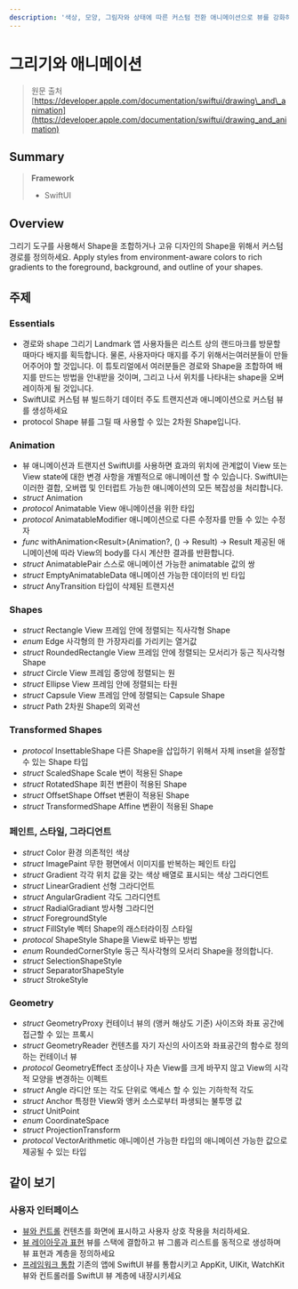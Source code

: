 ```yaml
---
description: '색상, 모양, 그림자와 상태에 따른 커스텀 전환 애니메이션으로 뷰를 강화하세요'
---
```


# 그리기와 애니메이션

> 원문 출처  
> [https://developer.apple.com/documentation/swiftui/drawing\_and\_animation](https://developer.apple.com/documentation/swiftui/drawing_and_animation)

## Summary

> **Framework**
>
> * SwiftUI

## Overview

그리기 도구를 사용해서 Shape을 조합하거나 고유 디자인의 Shape을 위해서 커스텀 경로를 정의하세요. Apply styles from environment-aware colors to rich gradients to the foreground, background, and outline of your shapes.

## 주제 <a id="topics"></a>

### Essentials

* 경로와 shape 그리기 Landmark 앱 사용자들은 리스트 상의 랜드마크를 방문할 때마다 배지를 획득합니다. 물론, 사용자마다 매지를 주기 위해서는여러분들이 만들어주어야 할 것입니다. 이 튜토리얼에서 여러분들은 경로와 Shape을 조합하여 배지를 만드는 방법을 안내받을 것이며, 그리고 나서 위치를 나타내는 shape을 오버레이하게 될 것입니다.
* SwiftUI로 커스텀 뷰 빌드하기 데이터 주도 트랜지션과 애니메이션으로 커스텀 뷰를 생성하세요
* protocol Shape 뷰를 그릴 때 사용할 수 있는 2차원 Shape입니다.

### Animation

* 뷰 애니메이션과 트랜지션 SwiftUI를 사용하면 효과의 위치에 관계없이 View 또는 View state에 대한 변경 사항을 개별적으로 애니메이션 할 수 있습니다. SwiftUI는 이러한 결합, 오버랩 및 인터럽트 가능한 애니메이션의 모든 복잡성을 처리합니다.
* _struct_ Animation
* _protocol_ Animatable View 애니메이션을 위한 타입
* _protocol_ AnimatableModifier 애니메이션으로 다른 수정자를 만들 수 있는 수정자
* _func_ withAnimation&lt;Result&gt;\(Animation?, \(\) -&gt; Result\) -&gt; Result 제공된 애니메이션에 따라 View의 body를 다시 계산한 결과를 반환합니다.
* _struct_ AnimatablePair 스스로 애니메이션 가능한 animatable 값의 쌍
* _struct_ EmptyAnimatableData 애니메이션 가능한 데이터의 빈 타입
* _struct_ AnyTransition 타입이 삭제된 트랜지션

### Shapes

* _struct_ Rectangle View 프레임 안에 정렬되는 직사각형 Shape
* _enum_ Edge 사각형의 한 가장자리를 가리키는 열거값
* _struct_ RoundedRectangle View 프레임 안에 정렬되는 모서리가 둥근 직사각형 Shape
* _struct_ Circle View 프레임 중앙에 정렬되는 원
* _struct_ Ellipse View 프레임 안에 정렬되는 타원
* _struct_ Capsule View 프레임 안에 정렬되는 Capsule Shape
* _struct_ Path 2차원 Shape의 외곽선

### Transformed Shapes

* _protocol_ InsettableShape 다른 Shape을 삽입하기 위해서 자체 inset을 설정할 수 있는 Shape 타입
* _struct_ ScaledShape Scale 변이 적용된 Shape
* _struct_ RotatedShape 회전 변환이 적용된 Shape
* _struct_ OffsetShape Offset 변환이 적용된 Shape
* _struct_ TransformedShape Affine 변환이 적용된 Shape

### 페인트, 스타일, 그라디언트 <a id="paints-styles-and-gradients"></a>

* _struct_ Color 환경 의존적인 색상
* _struct_ ImagePaint 무한 평면에서 이미지를 반복하는 페인트 타입
* _struct_ Gradient 각각 위치 값을 갖는 색상 배열로 표시되는 색상 그라디언트
* _struct_ LinearGradient 선형 그라디언트
* _struct_ AngularGradient 각도 그라디언트
* _struct_ RadialGradiant 방사형 그라디언
* _struct_ ForegroundStyle
* _struct_ FillStyle 벡터 Shape의 래스터라이징 스타일
* _protocol_ ShapeStyle Shape을 View로 바꾸는 방법
* _enum_ RoundedCornerStyle 둥근 직사각형의 모서리 Shape을 정의합니다.
* _struct_ SelectionShapeStyle
* _struct_ SeparatorShapeStyle
* _struct_ StrokeStyle

### Geometry

* _struct_ GeometryProxy 컨테이너 뷰의 \(앵커 해상도 기준\) 사이즈와 좌표 공간에 접근할 수 있는 프록시
* _struct_ GeometryReader 컨텐츠를 자기 자신의 사이즈와 좌표공간의 함수로 정의하는 컨테이너 뷰
* _protocol_ GeometryEffect 조상이나 자손 View를 크게 바꾸지 않고 View의 시각적 모양을 변경하는 이펙트
* _struct_ Angle 라디안 또는 각도 단위로 액세스 할 수 있는 기하학적 각도
* _struct_ Anchor 특정한 View와 앵커 소스로부터 파생되는 불투명 값
* _struct_ UnitPoint
* _enum_ CoordinateSpace
* _struct_ ProjectionTransform
* _protocol_ VectorArithmetic 애니메이션 가능한 타입의 애니메이션 가능한 값으로 제공될 수 있는 타입



## 같이 보기 <a id="see-also"></a>

### 사용자 인터페이스 <a id="user-interface"></a>

* [뷰와 컨트롤](views-and-controls/) 컨텐츠를 화면에 표시하고 사용자 상호 작용을 처리하세요.
* [뷰 레이아웃과 표현](view-layout-and-presentation.md) 뷰를 스택에 결합하고 뷰 그룹과 리스트를 동적으로 생성하며 뷰 표현과 계층을 정의하세요
* [프레임워크 통합](framework-intergration.md) 기존의 앱에 SwiftUI 뷰를 통합시키고 AppKit, UIKit, WatchKit 뷰와 컨트롤러를 SwiftUI 뷰 계층에 내장시키세요



